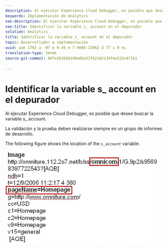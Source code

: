 ```yaml
---
description: Al ejecutar Experience Cloud Debugger, es posible que desee buscar la variable s_ account.
keywords: Implementación de Analytics
seo-description: Al ejecutar Experience Cloud Debugger, es posible que desee buscar la variable s_ account.
seo-title: Identificar la variable s_ account en el depurador
solution: Analytics
title: Identificar la variable s_ account en el depurador
topic: Desarrollador e implementación
uuid: aae 1763 a -07 e 0-45 e 7-9695-15862 d 77 c 0 ec
translation-type: tm+mt
source-git-commit: 86fe1b3650100a05e52fb2102134fee515c871b1

---
```



# Identificar la variable s_ account en el depurador

Al ejecutar Experience Cloud Debugger, es posible que desee buscar la variable s_ account.

La validación y la prueba deben realizarse siempre en un grupo de informes de desarrollo.

The following figure shows the location of the *`s_account`* variable.

![](assets/debugger_code.png)

